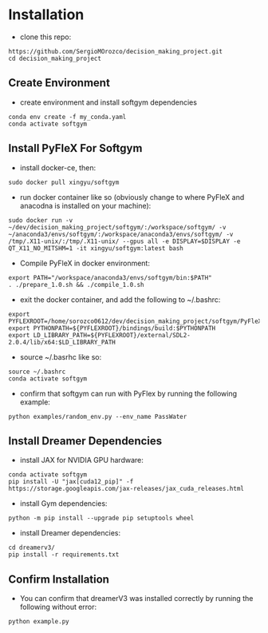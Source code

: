 # Installation
- clone this repo: 
```
https://github.com/SergioMOrozco/decision_making_project.git
cd decision_making_project
```
## Create Environment
- create environment and install softgym dependencies 
```
conda env create -f my_conda.yaml
conda activate softgym 
```

## Install PyFleX For Softgym
- install docker-ce, then:
```
sudo docker pull xingyu/softgym
```

- run docker container like so (obviously change to where PyFleX and anacodna is installed on your machine):
```
sudo docker run -v ~/dev/decision_making_project/softgym/:/workspace/softgym/ -v ~/anaconda3/envs/softgym/:/workspace/anaconda3/envs/softgym/ -v /tmp/.X11-unix/:/tmp/.X11-unix/ --gpus all -e DISPLAY=$DISPLAY -e QT_X11_NO_MITSHM=1 -it xingyu/softgym:latest bash

```

- Compile PyFleX in docker environment:
```
export PATH="/workspace/anaconda3/envs/softgym/bin:$PATH"
. ./prepare_1.0.sh && ./compile_1.0.sh
```

- exit the docker container, and add the following to ~/.bashrc:
```
export PYFLEXROOT=/home/sorozco0612/dev/decision_making_project/softgym/PyFleX
export PYTHONPATH=${PYFLEXROOT}/bindings/build:$PYTHONPATH
export LD_LIBRARY_PATH=${PYFLEXROOT}/external/SDL2-2.0.4/lib/x64:$LD_LIBRARY_PATH
```

- source ~/.basrhc like so:
```
source ~/.bashrc
conda activate softgym
```

- confirm that softgym can run with PyFlex by running the following example:

```
python examples/random_env.py --env_name PassWater
```

## Install Dreamer Dependencies

- install JAX for NVIDIA GPU hardware:
```
conda activate softgym
pip install -U "jax[cuda12_pip]" -f https://storage.googleapis.com/jax-releases/jax_cuda_releases.html
```

- install Gym dependencies:
```
python -m pip install --upgrade pip setuptools wheel
```
- install Dreamer dependencies:
```
cd dreamerv3/
pip install -r requirements.txt
```


## Confirm Installation
- You can confirm that dreamerV3 was installed correctly by running the following without error:
```
python example.py
```
